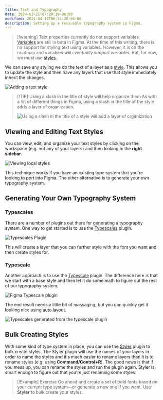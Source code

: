 ```yaml
---
title: Text and Typography
date: 2024-03-21T07:29:19-06:00
modified: 2024-04-15T06:34:20-06:00
description: Setting up a reusuable typography system in Figma.
---
```


> [!warning] Text properties currently do not support variables
> [Variables](variables.md) are still in beta in Figma. At the time of this writing, there is no support for styling text using variables. However, it _is_ on the roadmap and variables _will eventually support variables_. But, for now, we must use [styles](styles.md).

We can save any styling we do the text of a layer as a [style](styles.md). This allows you to update the style and then have any layers that use that style immediately inherit the changes.

![Adding a text style](assets/figma-create-text-style.png)

> [!TIP] Using a slash in the title of style will help organize them
> As with a lot of different things in Figma, using a slash in the title of the style adds a layer of organization.
>
> ![Using a slash in the title of a style will add a layer of organization](assets/figma-slash-style-organization.png)

## Viewing and Editing Text Styles

You can view, edit, and organize your text styles by clicking on the workspace (e.g. not any of your layers) and then looking in the **right sidebar**.

![Viewing local styles](assets/figma-view-local-text-styles.png)

This technique works if you have an existing type system that you're looking to port into Figma. The other alternative is to generate your own typography system.

## Generating Your Own Typography System

### Typescales

There are a number of plugins out there for generating a typography system. One way to get started is to use the [Typescales](https://www.figma.com/community/plugin/739825414752646970) plugin.

![Typescales Plugin](assets/figma-typescales-plugin.png)

This will create a layer that you can further style with the font you want and then create styles for.

### Typescale

Another approach is to use the [Typescale](https://www.figma.com/community/plugin/967802396210455992) plugin. The difference here is that we start with a base style and then let it do some math to figure out the rest of our typography system.

![Figma Typescale plugin](assets/figma-typescale-plugin.png)

The end result needs a little bit of massaging, but you can quickly get it looking nice using [auto layout](auto-layout.md).

![Typescales generated from the typescale plugin](assets/figma-typescale-autolayout.png)

## Bulk Creating Styles

With some kind of type system in place, you can use the [Styler](https://www.figma.com/community/plugin/820660579767995949) plugin to bulk create styles. The Styler plugin will use the names of your layers in order to name the styles and it's much easier to rename layers than it is to rename styles (e.g. using **Command/Control+R**). The good news is that if you mess up, you can rename the styles and run the plugin again. Styler is smart enough to figure out that you're just renaming some styles.

> [!Example] Exercise
> Go ahead and create a set of bold fonts based on your current type system—or generate a new one if you want. Use **Styler** to bulk create your styles.
